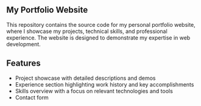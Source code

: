 ## My Portfolio Website

This repository contains the source code for my personal portfolio website, where I showcase my projects, technical skills, and professional experience. The website is designed to demonstrate my expertise in web development.

## Features
- Project showcase with detailed descriptions and demos
- Experience section highlighting work history and key accomplishments
- Skills overview with a focus on relevant technologies and tools
- Contact form

